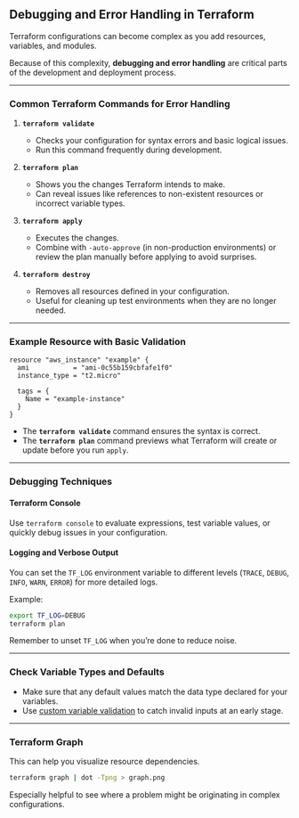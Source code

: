 
## Debugging and Error Handling in Terraform

Terraform configurations can become complex as you add resources, variables, and modules. 

Because of this complexity, **debugging and error handling** are critical parts of the development and deployment process.

---

### Common Terraform Commands for Error Handling

1. **`terraform validate`**  
   - Checks your configuration for syntax errors and basic logical issues.  
   - Run this command frequently during development.

2. **`terraform plan`**  
   - Shows you the changes Terraform intends to make.  
   - Can reveal issues like references to non-existent resources or incorrect variable types.

3. **`terraform apply`**  
   - Executes the changes.  
   - Combine with `-auto-approve` (in non-production environments) or review the plan manually before applying to avoid surprises.

4. **`terraform destroy`**  
   - Removes all resources defined in your configuration.  
   - Useful for cleaning up test environments when they are no longer needed.

---

### Example Resource with Basic Validation

```hcl
resource "aws_instance" "example" {
  ami           = "ami-0c55b159cbfafe1f0"
  instance_type = "t2.micro"

  tags = {
    Name = "example-instance"
  }
}

```

- The **`terraform validate`** command ensures the syntax is correct.  
- The **`terraform plan`** command previews what Terraform will create or update before you run `apply`.

---

### Debugging Techniques

#### Terraform Console
Use `terraform console` to evaluate expressions, test variable values, or quickly debug issues in your configuration.

#### Logging and Verbose Output
You can set the `TF_LOG` environment variable to different levels (`TRACE`, `DEBUG`, `INFO`, `WARN`, `ERROR`) for more detailed logs.

Example:

```bash
export TF_LOG=DEBUG
terraform plan
```

Remember to unset `TF_LOG` when you’re done to reduce noise.

---

### Check Variable Types and Defaults
- Make sure that any default values match the data type declared for your variables.  
- Use [custom variable validation](https://developer.hashicorp.com/terraform/language/values/variables#custom-validation-rules) to catch invalid inputs at an early stage.

---

### Terraform Graph

This can help you visualize resource dependencies.

```bash
terraform graph | dot -Tpng > graph.png
```

Especially helpful to see where a problem might be originating in complex configurations.
